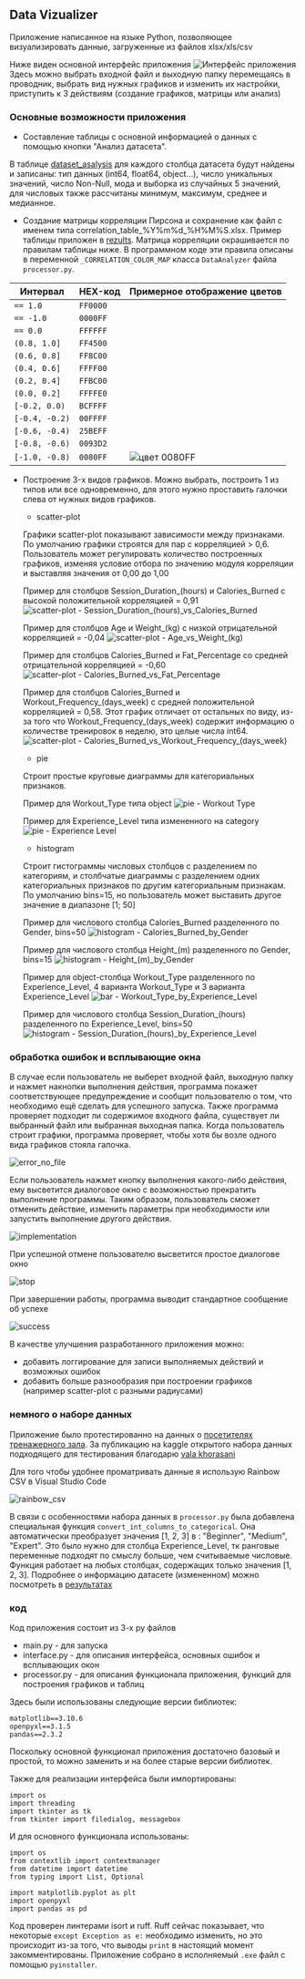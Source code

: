 ## Data Vizualizer

Приложение написанное на языке Python, позволяющее визуализировать данные, загруженные из файлов xlsx/xls/csv

Ниже виден основной интерфейс приложения
![Интерфейс приложения](https://github.com/YOya-Shep/data-vizualizer/blob/main/fotos/data_vizualizer.png)
Здесь можно выбрать входной файл и выходную папку перемещаясь в проводник, выбрать вид нужных графиков и изменить их настройки, приступить к 3 действиям (создание графиков, матрицы или анализ)


### Основные возможности приложения

+ Составление таблицы с основной информацией о данных с помощью кнопки "Анализ датасета". 

В таблице [dataset_asalysis](https://github.com/YOya-Shep/data-vizualizer/blob/main/results/dataset_analysis_20250919_014331.xlsx) для каждого столбца датасета будут найдены и записаны: тип данных (int64, float64, object...), число уникальных значений, число Non-Null, мода и выборка из случайных 5 значений, для числовых также рассчитаны минимум, максимум, среднее и медианное. 

+ Создание матрицы корреляции Пирсона и сохранение как файл с именем типа correlation_table_%Y%m%d_%H%M%S.xlsx. Пример таблицы приложен в [rezults](https://github.com/YOya-Shep/data-vizualizer/blob/main/results/correlation_table_20250919_014329.xlsx).
Матрица корреляции окрашивается по правилам таблицы ниже. В программном коде эти правила описаны в переменной `_CORRELATION_COLOR_MAP` класса `DataAnalyzer` файла `processor.py`.

| Интервал | HEX-код | Примерное отображение цветов |
|---------|---------|---------|
| `== 1.0` | `FF0000` ||
| `== -1.0` | `0000FF` ||
| `== 0.0` | `FFFFFF` ||
| `(0.8, 1.0]` | `FF4500` ||
| `(0.6, 0.8]` | `FF8C00` | |
| `(0.4, 0.6]` | `FFFF00` ||
| `(0.2, 0.4]` | `FFBC00` ||
| `(0.0, 0.2]` | `FFFFE0` ||
| `[-0.2, 0.0)` | `BCFFFF` ||
| `[-0.4, -0.2)` | `00FFFF` ||
| `[-0.6, -0.4)` | `25BEFF` | |
| `[-0.8, -0.6)` | `0093D2` | |
| `[-1.0, -0.8)` | `0080FF` |![цвет 0080FF](https://github.com/YOya-Shep/data-vizualizer/blob/main/fotos/colours/colour_0080FF.png) |


+ Построение 3-x видов графиков. Можно выбрать, построить 1 из типов или все одновременно, для этого нужно проставить галочки слева от нужных видов графиков.
    
    * scatter-plot

    Графики scatter-plot показывают зависимости между признаками. По умолчанию графики строятся для пар с корреляцией > 0,6. Пользователь может регулировать количество построенных графиков, изменяя условие отбора по значению модуля корреляции и выставляя значения от 0,00 до 1,00

  Пример для столбцов Session_Duration_(hours) и Calories_Burned с высокой положительной корреляцией = 0,91
    ![scatter-plot - Session_Duration_(hours)_vs_Calories_Burned](https://github.com/YOya-Shep/data-vizualizer/blob/main/results/Session_Duration_(hours)_vs_Calories_Burned.png)

  Пример для столбцов Age и Weight_(kg) с низкой отрицательной корреляцией = -0,04
    ![scatter-plot - Age_vs_Weight_(kg)](https://github.com/YOya-Shep/data-vizualizer/blob/main/results/Age_vs_Weight_(kg).png)

  Пример для столбцов Calories_Burned и Fat_Percentage со средней отрицательной корреляцией = -0,60
    ![scatter-plot - Calories_Burned_vs_Fat_Percentage](https://github.com/YOya-Shep/data-vizualizer/blob/main/results/Calories_Burned_vs_Fat_Percentage.png)

  Пример для столбцов Calories_Burned и Workout_Frequency_(days_week) с средней положительной корреляцией = 0,58. Этот график отличает от остальных по виду, из-за того что Workout_Frequency_(days_week) содержит информацию о количестве тренировок в неделю, это целые числа int64.
    ![scatter-plot - Calories_Burned_vs_Workout_Frequency_(days_week)](https://github.com/YOya-Shep/data-vizualizer/blob/main/results/Calories_Burned_vs_Workout_Frequency_(days_week).png)

    * pie

    Строит простые круговые диаграммы для категориальных признаков. 

  Пример для Workout_Type типа object
    ![pie - Workout Type](https://github.com/YOya-Shep/data-vizualizer/blob/main/results/Workout_Type.png)

  Пример для Experience_Level типа измененного на category
    ![pie - Experience Level](https://github.com/YOya-Shep/data-vizualizer/blob/main/results/Experience_Level.png)

    * histogram

    Строит гистограммы числовых столбцов с разделением по категориям, и столбчатые диаграммы с разделением одних категориальных признаков по другим категориальным признакам. По умолчанию bins=15, но пользователь может выставить другое значение в диапазоне [1; 50]

  Пример для числового столбца Calories_Burned разделенного по Gender, bins=50
    ![histogram - Calories_Burned_by_Gender](https://github.com/YOya-Shep/data-vizualizer/blob/main/results/Calories_Burned_by_Gender.png)

  Пример для числового столбца Height_(m) разделенного по Gender, bins=15
    ![histogram - Height_(m)_by_Gender](https://github.com/YOya-Shep/data-vizualizer/blob/main/results/Height_(m)_by_Gender.png)

  Пример для object-столбца Workout_Type разделенного по Experience_Level, 4 варианта Workout_Type и 3 варианта Experience_Level
    ![bar - Workout_Type_by_Experience_Level](https://github.com/YOya-Shep/data-vizualizer/blob/main/results/Workout_Type_by_Experience_Level.png)

  Пример для числового столбца Session_Duration_(hours) разделенного по Experience_Level, bins=50
    ![histogram - Session_Duration_(hours)_by_Experience_Level](https://github.com/YOya-Shep/data-vizualizer/blob/main/results/Session_Duration_(hours)_by_Experience_Level.png)


### обработка ошибок и всплывающие окна


В случае если пользователь не выберет входной файл, выходную папку и нажмет накнопки выполнения действия, программа покажет соответствующее предупреждение и сообщит пользователю о том, что необходимо ещё сделать для успешного запуска. Также программа проверяет подходит ли содержимое входного файла, существует ли выбранный файл или выбранная выходная папка. Когда пользователь строит графики, программа проверяет, чтобы хотя бы возле одного вида графиков стояла галочка.

![error_no_file](https://github.com/YOya-Shep/data-vizualizer/blob/main/fotos/error_no_file.png)

Если пользователь нажмет кнопку выполнения какого-либо действия, ему высветится диалоговое окно с возможностью прекратить выполнение программы. Таким образом, пользователь сможет отменить действие, изменить параметры при необходимости или запустить выполнение другого действия.

![implementation](https://github.com/YOya-Shep/data-vizualizer/blob/main/fotos/implementation.png)

При успешной отмене пользователю высветится простое диалогове окно

![stop](https://github.com/YOya-Shep/data-vizualizer/blob/main/fotos/stop.png)

При завершении работы, программа выводит стандартное сообщение об успехе

![success](https://github.com/YOya-Shep/data-vizualizer/blob/main/fotos/success.png)

В качестве улучшения разработанного приложения можно:
+ добавить логгирование для записи выполняемых действий и возможных ошибок
+ добавить больше разнообразия при построении графиков (например scatter-plot с разными радиусами)

### немного о наборе данных

Приложение было протестированно на данных о [посетителях тренажерного зала](https://www.kaggle.com/datasets/valakhorasani/gym-members-exercise-dataset/data "перейти к gym-members-exercise-dataset"). За публикацию на kaggle открытого набора данных подходящего для тестирования благодарю [vala khorasani](https://www.kaggle.com/valakhorasani)

Для того чтобы удобнее проматривать данные я использую Rainbow CSV в Visual Studio Code

![rainbow_csv](https://github.com/YOya-Shep/data-vizualizer/blob/main/fotos/rainbow_csv.png)

В связи с особенностями набора данных в `processor.py` была добавлена специальная функция `convert_int_columns_to_categorical`. Она автоматически преобразует значения [1, 2, 3] в : "Beginner", "Medium", "Expert". Это было нужно для столбца Experience_Level, тк ранговые переменные подходят по смыслу больше, чем считываемые числовые. Функция работает на любых столбцах, содержащих только значения [1, 2, 3].
Подробнее о информацию датасете (измененном) можно посмотреть в [результатах](https://github.com/YOya-Shep/data-vizualizer/blob/main/results/dataset_analysis_20250919_014331.xlsx "dataset_asalysis")

### код

Код приложения состоит из 3-х py файлов
+ main.py - для запуска
+ interface.py - для описания интерфейса, основных ошибок и всплывающих окон
+ processor.py - для описания функционала приложения, функций для построения графиков и таблиц

Здесь были использованы следующие версии библиотек:
```
matplotlib==3.10.6
openpyxl==3.1.5
pandas==2.3.2
```
Поскольку основной функционал приложения достаточно базовый и простой, то можно заменить и на более старые версии библиотек.

Также для реализации интерфейса были импортированы:
```
import os
import threading
import tkinter as tk
from tkinter import filedialog, messagebox
```

И для основного функционала использованы:
```
import os
from contextlib import contextmanager
from datetime import datetime
from typing import List, Optional

import matplotlib.pyplot as plt
import openpyxl
import pandas as pd
```


Код проверен линтерами isort и ruff. Ruff сейчас показывает, что некоторые `except Exception as e:` необходимо изменить, но это происходит из-за того, что выводы `print` в настоящий момент закомментированы. Приложение собрано в исполняемый `.exe` файл с помощью `pyinstaller`.

